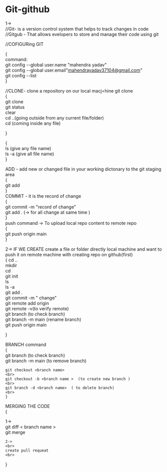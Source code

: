# Git-github
1->
<br>
//Git- is a version control system that helps to track changes in code
<br>
//Gitgub - That allows evelopers to store and manage their code using git 
<br>

//COFIGURing GIT 
<br>

{
<br>
    command:
    <br>
    git config --global user.name "mahendra yadav"
    <br>
    git config --global user.email"mahendrayadav37104@gmail.com"
    <br>
    git config --list
    <br>
}
<br>

//CLONE- clone a repository on our local macj=hine git clone <link>
<br>
{
<br>
    git clone <link>
    <br>
    git status 
    <br>
    clear
    <br>
    cd ..(going outside from any current file/folder)
    <br>
    cd <file name>  (coming inside any file)
    <br>
    


}
<br>

{
<br>
    ls (give any file name)
    <br>
    ls -a (give all file name)
    <br>
}
<br>


ADD - add new or changed file in your working dictonary to the git staging area
<br>
{
<br>
 git add <file name>
 <br>
}
<br>
COMMIT - it is the record of change
<br>
{
<br>
    git commit -m "record of change"
    <br>
    git add . (-> for all change at same time )
    <br>
}
<br>
push command -> To upload local repo content to remote repo
<br>
{
<br>
    git push origin main
    <br>
}
<br>

2-> IF WE CREATE create a file or folder directly local machine and want to push it on remote machine with creating repo on github(first)
<br>
{
    cd ..
    <br>
    mkdir <file name>
    <br>
    cd <file name>
    <br>
    git init
    <br>
    ls 
    <br>
    ls -a
    <br>
    git add .
    <br>
    git commit -m " change"
    <br>
    git remote add origin <link>
    <br>
    git remote -v(to verify remote)
    <br>
    git branch (to check branch)
    <br>
    git branch -m main (rename branch)
    <br>
    git push origin main
    <br>



}
<br>


BRANCH command
<br>
{
<br>
    git branch (to check branch)
    <br>
    git branch -m main (to remove branch)
    <br>
    
    git checkout <branch name>
    <br>
    git checkout -b <branch name >  (to create new branch )
    <br>
    git branch -d <branch name>  ( to delete branch)
    <br>
    }

MERGING THE CODE 
<br>
{
<br>
   
   1->
   <br>
    git diff < branch name >
    <br>
    git merge <branch name>
    <br>


    2->
    <br>
    create pull requeat
    <br>
}

